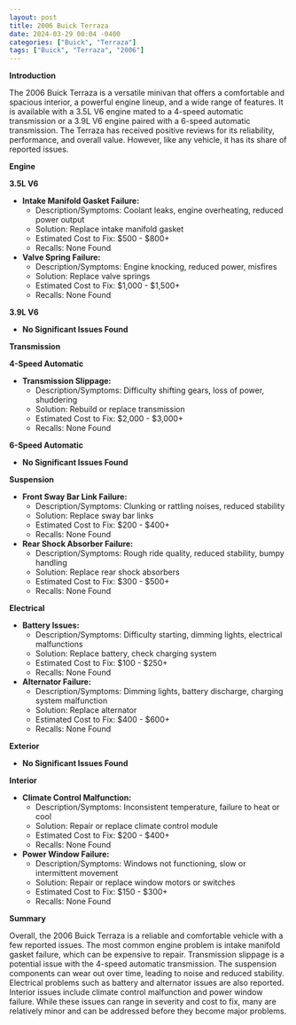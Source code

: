 ```yaml
---
layout: post
title: 2006 Buick Terraza
date: 2024-03-29 00:04 -0400
categories: ["Buick", "Terraza"]
tags: ["Buick", "Terraza", "2006"]
---
```

**Introduction**

The 2006 Buick Terraza is a versatile minivan that offers a comfortable and spacious interior, a powerful engine lineup, and a wide range of features. It is available with a 3.5L V6 engine mated to a 4-speed automatic transmission or a 3.9L V6 engine paired with a 6-speed automatic transmission. The Terraza has received positive reviews for its reliability, performance, and overall value. However, like any vehicle, it has its share of reported issues.

**Engine**

**3.5L V6**

* **Intake Manifold Gasket Failure:**
    * Description/Symptoms: Coolant leaks, engine overheating, reduced power output
    * Solution: Replace intake manifold gasket
    * Estimated Cost to Fix: $500 - $800+
    * Recalls: None Found
* **Valve Spring Failure:**
    * Description/Symptoms: Engine knocking, reduced power, misfires
    * Solution: Replace valve springs
    * Estimated Cost to Fix: $1,000 - $1,500+
    * Recalls: None Found

**3.9L V6**

* **No Significant Issues Found**

**Transmission**

**4-Speed Automatic**

* **Transmission Slippage:**
    * Description/Symptoms: Difficulty shifting gears, loss of power, shuddering
    * Solution: Rebuild or replace transmission
    * Estimated Cost to Fix: $2,000 - $3,000+
    * Recalls: None Found

**6-Speed Automatic**

* **No Significant Issues Found**

**Suspension**

* **Front Sway Bar Link Failure:**
    * Description/Symptoms: Clunking or rattling noises, reduced stability
    * Solution: Replace sway bar links
    * Estimated Cost to Fix: $200 - $400+
    * Recalls: None Found
* **Rear Shock Absorber Failure:**
    * Description/Symptoms: Rough ride quality, reduced stability, bumpy handling
    * Solution: Replace rear shock absorbers
    * Estimated Cost to Fix: $300 - $500+
    * Recalls: None Found

**Electrical**

* **Battery Issues:**
    * Description/Symptoms: Difficulty starting, dimming lights, electrical malfunctions
    * Solution: Replace battery, check charging system
    * Estimated Cost to Fix: $100 - $250+
    * Recalls: None Found
* **Alternator Failure:**
    * Description/Symptoms: Dimming lights, battery discharge, charging system malfunction
    * Solution: Replace alternator
    * Estimated Cost to Fix: $400 - $600+
    * Recalls: None Found

**Exterior**

* **No Significant Issues Found**

**Interior**

* **Climate Control Malfunction:**
    * Description/Symptoms: Inconsistent temperature, failure to heat or cool
    * Solution: Repair or replace climate control module
    * Estimated Cost to Fix: $200 - $400+
    * Recalls: None Found
* **Power Window Failure:**
    * Description/Symptoms: Windows not functioning, slow or intermittent movement
    * Solution: Repair or replace window motors or switches
    * Estimated Cost to Fix: $150 - $300+
    * Recalls: None Found

**Summary**

Overall, the 2006 Buick Terraza is a reliable and comfortable vehicle with a few reported issues. The most common engine problem is intake manifold gasket failure, which can be expensive to repair. Transmission slippage is a potential issue with the 4-speed automatic transmission. The suspension components can wear out over time, leading to noise and reduced stability. Electrical problems such as battery and alternator issues are also reported. Interior issues include climate control malfunction and power window failure. While these issues can range in severity and cost to fix, many are relatively minor and can be addressed before they become major problems.
